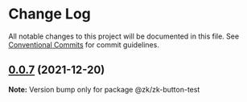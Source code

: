 # Change Log

All notable changes to this project will be documented in this file.
See [Conventional Commits](https://conventionalcommits.org) for commit guidelines.

## [0.0.7](https://github.com/palxiao/front-end-arsenal/compare/v0.0.4...v0.0.7) (2021-12-20)

**Note:** Version bump only for package @zk/zk-button-test

